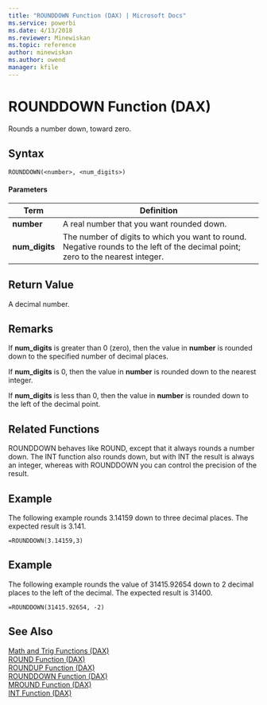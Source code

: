 ```yaml
---
title: "ROUNDDOWN Function (DAX) | Microsoft Docs"
ms.service: powerbi
ms.date: 4/13/2018
ms.reviewer: Minewiskan
ms.topic: reference
author: minewiskan
ms.author: owend
manager: kfile
---
```

# ROUNDDOWN Function (DAX)
Rounds a number down, toward zero.  
  
## Syntax  
  
```  
ROUNDDOWN(<number>, <num_digits>)  
```  
  
#### Parameters  
  
|Term|Definition|  
|--------|--------------|  
|**number**|A real number that you want rounded down.|  
|**num_digits**|The number of digits to which you want to round. Negative rounds to the left of the decimal point; zero to the nearest integer.|  
  
## Return Value  
A decimal number.  
  
## Remarks  
If **num_digits** is greater than 0 (zero), then the value in **number** is rounded down to the specified number of decimal places.  
  
If **num_digits** is 0, then the value in **number** is rounded down to the nearest integer.  
  
If **num_digits** is less than 0, then the value in **number** is rounded down to the left of the decimal point.  
  
## Related Functions  
ROUNDDOWN behaves like ROUND, except that it always rounds a number down. The INT function also rounds down, but with INT the result is always an integer, whereas with ROUNDDOWN you can control the precision of the result.  
  
## Example  
The following example rounds 3.14159 down to three decimal places. The expected result is 3.141.  
  
```  
=ROUNDDOWN(3.14159,3)  
```  
  
## Example  
The following example rounds the value of 31415.92654 down to 2 decimal places to the left of the decimal. The expected result is 31400.  
  
```  
=ROUNDDOWN(31415.92654, -2)  
```  
  
## See Also  
[Math and Trig Functions &#40;DAX&#41;](math-and-trig-functions-dax.md)  
[ROUND Function &#40;DAX&#41;](round-function-dax.md)  
[ROUNDUP Function &#40;DAX&#41;](roundup-function-dax.md)  
[ROUNDDOWN Function &#40;DAX&#41;](rounddown-function-dax.md)  
[MROUND Function &#40;DAX&#41;](mround-function-dax.md)  
[INT Function &#40;DAX&#41;](int-function-dax.md)  
  
